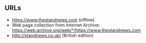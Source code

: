 




## URLs
- https://www.thestandnews.com (offline)
- Web page collection from Internet Archive:
https://web.archive.org/web/*/https://www.thestandnews.com
- http://standnews.co.uk/ (British edition)
